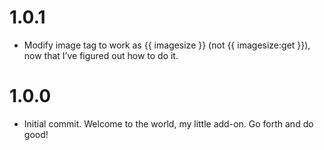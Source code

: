 # 1.0.1

- Modify image tag to work as {{ imagesize }} (not {{ imagesize:get }}), now that I’ve figured out how to do it.

# 1.0.0

- Initial commit. Welcome to the world, my little add-on. Go forth and do good!